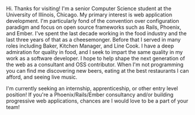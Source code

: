 Hi. Thanks for visiting! I'm a senior Computer Science student at the University of Illinois, Chicago. My primary interest is web application development. I'm particularly fond of the convention over configuration paradigm and focus on open source frameworks such as Rails, Phoenix, and Ember. I've spent the last decade working in the food industry and the last three years of that as a cheesemonger. Before that I served in many roles including Baker, Kitchen Manager, and Line Cook. I have a deep admiration for quality in food, and I seek to impart the same quality in my work as a software developer. I hope to help shape the next generation of the web as a consultant and OSS contributor. When I'm not programming you can find me discovering new beers, eating at the best restaurants I can afford, and seeing live music.

I'm currently seeking an internship, apprenticeship, or other entry level position! If you're a Phoenix/Rails/Ember consultancy and/or building progressive web applications, chances are I would love to be a part of your team!
